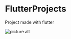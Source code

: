 # FlutterProjects
Project made with flutter


![picture alt](https://drive.google.com/file/d/1BoZY-sTUDeM25jD4cM-WjOWZ09aj_edR/view?usp=sharing "Title is optional")
